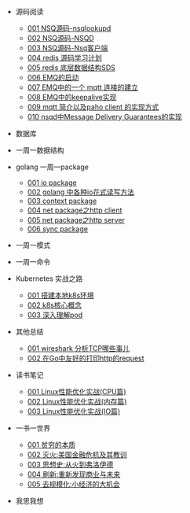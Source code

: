 - 源码阅读
    - [001 NSQ源码-nsqlookupd](https://github.com/lzh2nix/articles/issues/6) 
    - [002 NSQ源码-NSQD](https://github.com/lzh2nix/articles/issues/7)
    - [003 NSQ源码-Nsq客户端](https://github.com/lzh2nix/articles/issues/8)
    - [004 redis 源码学习计划](https://github.com/lzh2nix/articles/issues/12)
    - [005 redis 底层数据结构SDS](https://github.com/lzh2nix/articles/issues/13)
    - [006 EMQ的启动](https://github.com/lzh2nix/articles/issues/9)
    - [007 EMQ中的一个 mqtt 连接的建立](https://github.com/lzh2nix/articles/issues/14)
    - [008 EMQ中的keepalive实现](https://github.com/lzh2nix/articles/issues/10)
    - [009 mqtt 简介以及paho client 的实现方式](https://github.com/lzh2nix/articles/issues/16)
    - [010 nsqd中Message Delivery Guarantees的实现](https://github.com/lzh2nix/articles/issues/18)
- 数据库

- 一周一数据结构
- golang 一周一package
  - [001 io package](https://github.com/lzh2nix/articles/issues/24)
  - [002 golang 中各种io花式读写方法](https://github.com/lzh2nix/articles/issues/25)
  - [003 context package](https://github.com/lzh2nix/articles/issues/26)
  - [004 net package之http client](https://github.com/lzh2nix/articles/issues/28)
  - [005 net package之http server](https://github.com/lzh2nix/articles/issues/30)
  - [006 sync package](https://github.com/lzh2nix/articles/issues/32)

- 一周一模式
- 一周一命令
- Kubernetes 实战之路
  - [001 搭建本地k8s环境](https://github.com/lzh2nix/articles/issues/21)
  - [002 k8s核心概念](https://github.com/lzh2nix/articles/issues/22)
  - [003 深入理解pod](https://github.com/lzh2nix/articles/issues/23)
- 其他总结
   - [001 wireshark 分析TCP哪些事儿](https://github.com/lzh2nix/articles/issues/11)
   - [002 在Go中友好的打印http的request](https://github.com/lzh2nix/articles/issues/17)
- 读书笔记
   - [001 Linux性能优化实战(CPU篇)](https://github.com/lzh2nix/articles/issues/34)
   - [002 Linux性能优化实战(内存篇)](https://github.com/lzh2nix/articles/issues/35)
   - [003 Linux性能优化实战(IO篇)](https://github.com/lzh2nix/articles/issues/36)
- 一书一世界
   - [001 贫穷的本质](https://github.com/lzh2nix/articles/issues/19)
   - [002 灭火:美国金融危机及其教训](https://github.com/lzh2nix/articles/issues/27)
   - [003 思想史:从火到弗洛伊德](https://github.com/lzh2nix/articles/issues/29)
   - [004 刷新:重新发现商业与未来](https://github.com/lzh2nix/articles/issues/31)
   - [005 去规模化:小经济的大机会](https://github.com/lzh2nix/articles/issues/33)
- 我思我想
